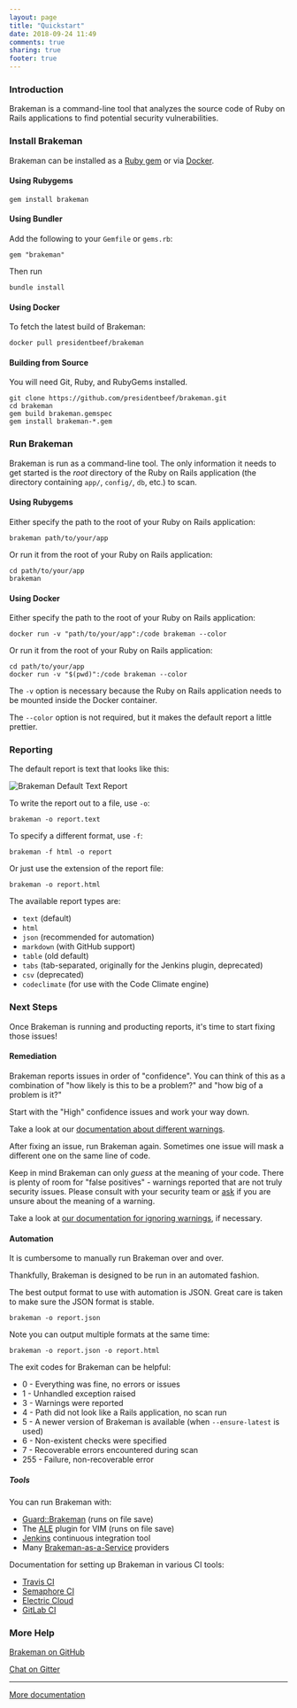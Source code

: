 ```yaml
---
layout: page
title: "Quickstart"
date: 2018-09-24 11:49
comments: true
sharing: true
footer: true
---
```


### Introduction

Brakeman is a command-line tool that analyzes the source code of Ruby on Rails applications to find potential security vulnerabilities.

### Install Brakeman

Brakeman can be installed as a [Ruby gem](https://rubygems.org/) or via [Docker](https://www.docker.com/).

#### Using Rubygems

    gem install brakeman

#### Using Bundler

Add the following to your `Gemfile` or `gems.rb`:

    gem "brakeman"

Then run

    bundle install

#### Using Docker

To fetch the latest build of Brakeman:

    docker pull presidentbeef/brakeman

#### Building from Source

You will need Git, Ruby, and RubyGems installed.

    git clone https://github.com/presidentbeef/brakeman.git
    cd brakeman
    gem build brakeman.gemspec
    gem install brakeman-*.gem

### Run Brakeman

Brakeman is run as a command-line tool. The only information it needs to get started is the *root* directory of the Ruby on Rails application (the directory containing `app/`, `config/`, `db`, etc.) to scan.

#### Using Rubygems

Either specify the path to the root of your Ruby on Rails application:

    brakeman path/to/your/app

Or run it from the root of your Ruby on Rails application:

    cd path/to/your/app
    brakeman 

#### Using Docker

Either specify the path to the root of your Ruby on Rails application:

    docker run -v "path/to/your/app":/code brakeman --color

Or run it from the root of your Ruby on Rails application:

    cd path/to/your/app
    docker run -v "$(pwd)":/code brakeman --color

The `-v` option is necessary because the Ruby on Rails application needs to be mounted inside the Docker container.

The `--color` option is not required, but it makes the default report a little prettier.

### Reporting

The default report is text that looks like this:

![Brakeman Default Text Report](/images/brakeman_text_report.png)

To write the report out to a file, use `-o`:

    brakeman -o report.text

To specify a different format, use `-f`:

    brakeman -f html -o report

Or just use the extension of the report file:

    brakeman -o report.html

The available report types are:

* `text` (default)
* `html`
* `json` (recommended for automation)
* `markdown` (with GitHub support)
* `table` (old default)
* `tabs` (tab-separated, originally for the Jenkins plugin, deprecated)
* `csv` (deprecated)
* `codeclimate` (for use with the Code Climate engine)

### Next Steps

Once Brakeman is running and producting reports, it's time to start fixing those issues!

#### Remediation

Brakeman reports issues in order of "confidence". You can think of this as a combination of "how likely is this to be a problem?" and "how big of a problem is it?"

Start with the "High" confidence issues and work your way down.

Take a look at our [documentation about different warnings](/docs/warning_types/).

After fixing an issue, run Brakeman again. Sometimes one issue will mask a different one on the same line of code.

Keep in mind Brakeman can only *guess* at the meaning of your code. There is plenty of room for "false positives" - warnings reported that are not truly security issues. Please consult with your security team or [ask](/contact) if you are unsure about the meaning of a warning.

Take a look at [our documentation for ignoring warnings](https://brakemanscanner.org/docs/ignoring_false_positives/), if necessary.

#### Automation

It is cumbersome to manually run Brakeman over and over.

Thankfully, Brakeman is designed to be run in an automated fashion.

The best output format to use with automation is JSON. Great care is taken to make sure the JSON format is stable.

    brakeman -o report.json

Note you can output multiple formats at the same time:

    brakeman -o report.json -o report.html

The exit codes for Brakeman can be helpful:

* 0 -	Everything was fine, no errors or issues
* 1 -	Unhandled exception raised
* 3 -	Warnings  were reported
* 4 -	Path did not look like a Rails application, no scan run
* 5 -	A newer version of Brakeman is available (when `--ensure-latest` is used)
* 6 -	Non-existent checks were specified
* 7 -	Recoverable errors encountered during scan
* 255 - Failure, non-recoverable error

##### Tools

You can run Brakeman with:

* [Guard::Brakeman](https://github.com/guard/guard-brakeman) (runs on file save)
* The [ALE](https://github.com/w0rp/ale) plugin for VIM (runs on file save)
* [Jenkins](/docs/jenkins) continuous integration tool
* Many [Brakeman-as-a-Service](https://github.com/presidentbeef/brakeman/wiki/Brakeman-as-a-Service) providers

Documentation for setting up Brakeman in various CI tools:

* [Travis CI](https://rietta.com/blog/2017/10/03/automate-security-scans-with-continuous-integration/)
* [Semaphore CI](https://semaphoreci.com/community/tutorials/automatic-security-testing-of-rails-applications-using-brakeman)
* [Electric Cloud](https://electric-cloud.com/plugins/directory/p/brakeman/)
* [GitLab CI](https://medium.com/digital-banking-labs/setup-gitlab-ci-for-a-rails-application-ee38ea8c907d)

### More Help

[Brakeman on GitHub](https://github.com/presidentbeef/brakeman/issues)

[Chat on Gitter](https://gitter.im/presidentbeef/brakeman)

---

[More documentation](/docs)
